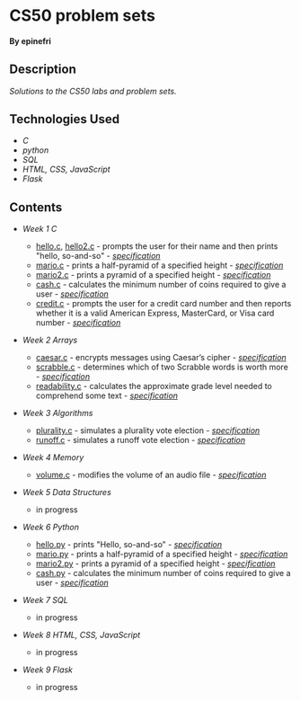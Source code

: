 # CS50 problem sets

#### By epinefri

## Description

_Solutions to the CS50 labs and problem sets._

## Technologies Used

* _C_
* _python_
* _SQL_
* _HTML, CSS, JavaScript_
* _Flask_


## Contents

* _Week 1 C_
  * [hello.c](week1/hello.c), [hello2.c](week1/hello2.c) - prompts the user for their name and then prints "hello, so-and-so" - _[specification](https://cs50.harvard.edu/x/2022/psets/1/hello/)_
  * [mario.c](week1/mario.c) - prints a half-pyramid of a specified height - _[specification](https://cs50.harvard.edu/x/2022/psets/1/mario/less/)_
  * [mario2.c](week1/mario2.c) - prints a pyramid of a specified height - _[specification](https://cs50.harvard.edu/x/2022/psets/1/mario/more/)_
  * [cash.c](week1/cash.c) - calculates the minimum number of coins required to give a user  - _[specification](https://cs50.harvard.edu/x/2022/psets/1/cash/)_
  * [credit.c](week1/credit.c) - prompts the user for a credit card number and then reports whether it is a valid American Express, MasterCard, or Visa card number - _[specification](https://cs50.harvard.edu/x/2022/psets/1/credit/)_ 
  
* _Week 2 Arrays_
  * [caesar.c](week2/caesar.c) - encrypts messages using Caesar’s cipher - _[specification](https://cs50.harvard.edu/x/2022/psets/2/caesar/)_
  * [scrabble.c](week2/scrabble.c) - determines which of two Scrabble words is worth more - _[specification](https://cs50.harvard.edu/x/2022/labs/2)_
  * [readability.c](week2/readability.c) - calculates the approximate grade level needed to comprehend some text - _[specification](https://cs50.harvard.edu/x/2022/psets/2)_
  
* _Week 3 Algorithms_
  * [plurality.c](week3/plurality.c) - simulates a plurality vote election - _[specification](https://cs50.harvard.edu/x/2022/psets/3/plurality/)_
  * [runoff.c](week3/runoff.c) - simulates a runoff vote election - _[specification](https://cs50.harvard.edu/x/2022/psets/3/runoff/)_

* _Week 4 Memory_
  * [volume.c](week4/volume.c) - modifies the volume of an audio file - _[specification](https://cs50.harvard.edu/x/2022/labs/4/)_

* _Week 5 Data Structures_
  * in progress
  
* _Week 6 Python_
  * [hello.py](week6/hello.py) - prints "Hello, so-and-so" - _[specification](https://cs50.harvard.edu/x/2022/psets/6/hello/)_
  * [mario.py](week6/mario.py) - prints a half-pyramid of a specified height - _[specification](https://cs50.harvard.edu/x/2022/psets/6/mario/less/)_
  * [mario2.py](week6/mario2.py) - prints a pyramid of a specified height - _[specification](https://cs50.harvard.edu/x/2022/psets/6/mario/more/)_
  * [cash.py](week6/cash.py) - calculates the minimum number of coins required to give a user - _[specification](https://cs50.harvard.edu/x/2022/psets/6/cash/)_
 
 
* _Week 7 SQL_
  * in progress
* _Week 8 HTML, CSS, JavaScript_
  * in progress  
* _Week 9 Flask_
  * in progress
